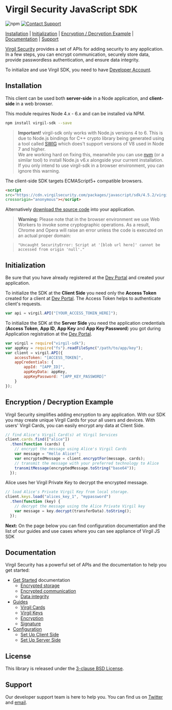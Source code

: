 # Virgil Security JavaScript SDK

![npm](https://img.shields.io/npm/v/virgil-sdk.svg)
[![Contact Support](https://img.shields.io/badge/contact-support-yellow.svg)][support]

[Installation](#installation) | [Initialization](#initialization) | [Encryption / Decryption Example](#encryption-example) | [Documentation](#documentation) | [Support](#support)

[Virgil Security](https://virgilsecurity.com) provides a set of APIs for adding security to any application. In a few steps, you can encrypt communication, securely store data, provide passwordless authentication, and ensure data integrity.

To initialize and use Virgil SDK, you need to have [Developer Account](https://developer.virgilsecurity.com/account/signin).

## Installation

This client can be used both __server-side__ in a Node application, and __client-side__ in a web browser.

This module requires Node 4.x - 6.x and can be installed via NPM.

```sh
npm install virgil-sdk --save
```

> **Important!** virgil-sdk only works with Node.js versions 4 to 6. 
This is due to Node.js bindings for C++ crypto library being generated using a tool called [SWIG](http://www.swig.org/index.php) 
which does't support versions of V8 used in Node 7 and higher.  
We are working hard on fixing this, meanwhile you can use [nvm](https://github.com/creationix/nvm) 
(or a similar tool) to install Node.js v6.x alongside your current installation.  
If you only intend to use virgil-sdk in a browser environment, you can ignore this warning.

The client-side SDK targets ECMAScript5+ compatible browsers.

```html
<script
src="https://cdn.virgilsecurity.com/packages/javascript/sdk/4.5.2/virgil-sdk.min.js"
crossorigin="anonymous"></script>
```

Alternatively [download the source code](https://github.com/VirgilSecurity/virgil-sdk-javascript/releases) into your application.

> __Warning:__
> Please note that in the browser environment we use Web Workers
to invoke some cryptographic operations. As a result, Chrome and Opera will raise an error unless the code is executed on an actual proper domain:

> `"Uncaught SecurityError: Script at '[blob url here]' cannot be accessed from origin 'null'."`


## Initialization

Be sure that you have already registered at the [Dev Portal](https://developer.virgilsecurity.com/account/signin) and created your application.

To initialize the SDK at the __Client Side__ you need only the __Access Token__ created for a client at [Dev Portal](https://developer.virgilsecurity.com/account/signin). The Access Token helps to authenticate client's requests.

```javascript
var api = virgil.API("[YOUR_ACCESS_TOKEN_HERE]");
```

To initialize the SDK at the __Server Side__ you need the application credentials (__Access Token__, __App ID__, __App Key__ and __App Key Password__) you got during Application registration at the [Dev Portal](https://developer.virgilsecurity.com/account/signin).

```javascript
var virgil = require("virgil-sdk");
var appKey = require("fs").readFileSync("/path/to/app/key");
var client = virgil.API({
    accessToken: "[ACCESS_TOKEN]",
    appCredentials: {
        appId: "[APP_ID]",
        appKeyData: appKey,
        appKeyPassword: "[APP_KEY_PASSWORD]"
    }
});
```

## Encryption / Decryption Example

Virgil Security simplifies adding encryption to any application. With our SDK you may create unique Virgil Cards for your all users and devices. With users' Virgil Cards, you can easily encrypt any data at Client Side.

```js
// find Alice's Virgil Card(s) at Virgil Services
client.cards.find(["alice"])
  .then(function (cards) {
    // encrypt the message using Alice's Virgil Cards
    var message = "Hello Alice!";
    var encryptedMessage = client.encryptFor(message, cards);
    // transmit the message with your preferred technology to Alice
    transmitMessage(encryptedMessage.toString("base64"));
  });
```

Alice uses her Virgil Private Key to decrypt the encrypted message.


```js
// load Alice's Private Virgil Key from local storage.
client.keys.load("alices_key_1", "mypassword")
  .then(function (key) {
    // decrypt the message using the Alice Private Virgil key
    var message = key.decrypt(transferData).toString();
  });
```

__Next:__ On the page below you can find configuration documentation and the list of our guides and use cases where you can see appliance of Virgil JS SDK


## Documentation

Virgil Security has a powerful set of APIs and the documentation to help you get started:

* [Get Started](/docs/get-started) documentation
  * [Encrypted storage](/docs/get-started/encrypted-storage.md)
  * [Encrypted communication](/docs/get-started/encrypted-communication.md)
  * [Data integrity](/docs/get-started/data-integrity.md)
* [Guides](/docs/guides)
  * [Virgil Cards](/docs/guides/virgil-card)
  * [Virgil Keys](/docs/guides/virgil-key)
  * [Encryption](/docs/guides/encryption)
  * [Signature](/docs/guides/signature)
* [Configuration](/docs/guides/configuration)
  * [Set Up Client Side](/docs/guides/configuration/client.md)
  * [Set Up Server Side](/docs/guides/configuration/server.md)

## License

This library is released under the [3-clause BSD License](LICENSE).

## Support

Our developer support team is here to help you. You can find us on [Twitter](https://twitter.com/virgilsecurity) and [email][support].

[support]: mailto:support@virgilsecurity.com
